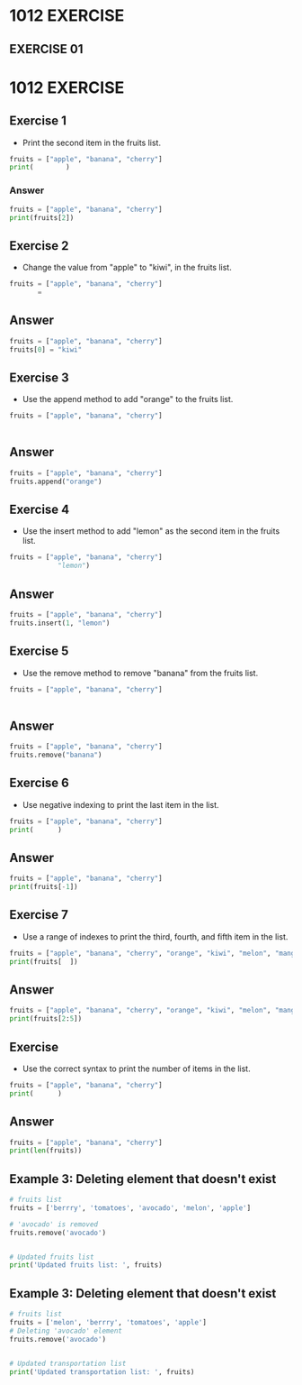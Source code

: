# 1012 EXERCISE
## EXERCISE 01
# 1012 EXERCISE
## Exercise 1
- Print the second item in the fruits list.
```python
fruits = ["apple", "banana", "cherry"]
print(        )
```
### Answer
```python
fruits = ["apple", "banana", "cherry"]
print(fruits[2])
```
## Exercise 2
- Change the value from "apple" to "kiwi", in the fruits list.
```python
fruits = ["apple", "banana", "cherry"]
       =    
```       
## Answer
```python
fruits = ["apple", "banana", "cherry"]
fruits[0] = "kiwi"
```
## Exercise 3
- Use the append method to add "orange" to the fruits list.
```python
fruits = ["apple", "banana", "cherry"]
              
```
## Answer
```python
fruits = ["apple", "banana", "cherry"]
fruits.append("orange")
```
## Exercise 4
- Use the insert method to add "lemon" as the second item in the fruits list.
```python
fruits = ["apple", "banana", "cherry"]
            "lemon")
```
## Answer
```python
fruits = ["apple", "banana", "cherry"]
fruits.insert(1, "lemon")
```
## Exercise 5
- Use the remove method to remove "banana" from the fruits list.
```python
fruits = ["apple", "banana", "cherry"]
                  
```
## Answer
```python
fruits = ["apple", "banana", "cherry"]
fruits.remove("banana")
```
## Exercise 6
- Use negative indexing to print the last item in the list.
```python
fruits = ["apple", "banana", "cherry"]
print(      )
```
## Answer
```python
fruits = ["apple", "banana", "cherry"]
print(fruits[-1])
```
## Exercise 7
- Use a range of indexes to print the third, fourth, and fifth item in the list.
```python
fruits = ["apple", "banana", "cherry", "orange", "kiwi", "melon", "mango"]
print(fruits[  ])
```
## Answer
```python
fruits = ["apple", "banana", "cherry", "orange", "kiwi", "melon", "mango"]
print(fruits[2:5])
```
## Exercise
- Use the correct syntax to print the number of items in the list.
```python
fruits = ["apple", "banana", "cherry"]
print(      )
```
## Answer
```python
fruits = ["apple", "banana", "cherry"]
print(len(fruits))
```
## Example 3: Deleting element that doesn't exist
```python
# fruits list
fruits = ['berrry', 'tomatoes', 'avocado', 'melon', 'apple']

# 'avocado' is removed
fruits.remove('avocado')


# Updated fruits list
print('Updated fruits list: ', fruits)
```
## Example 3: Deleting element that doesn't exist
```python
# fruits list
fruits = ['melon', 'berrry', 'tomatoes', 'apple']
# Deleting 'avocado' element
fruits.remove('avocado')


# Updated transportation list
print('Updated transportation list: ', fruits)
```











